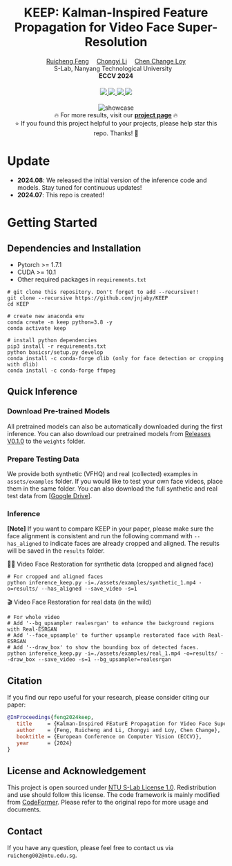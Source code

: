 <div align="center">

<h1>KEEP: Kalman-Inspired Feature Propagation for Video Face Super-Resolution</h1>
<div>
    <a href='https://jnjaby.github.io/' target='_blank'>Ruicheng Feng</a>&emsp;
    <a href='https://li-chongyi.github.io/' target='_blank'>Chongyi Li</a>&emsp;
    <a href='https://www.mmlab-ntu.com/person/ccloy/' target='_blank'>Chen Change Loy</a>
</div>
<div>
    S-Lab, Nanyang Technological University&emsp; 
</div>

<div>
    <strong>ECCV 2024</strong>
</div>

<div>
    <h4 align="center">
        <a href="https://arxiv.org/abs/2408.05205" target='_blank'>
        <img src="https://img.shields.io/badge/arXiv-KEEP-b31b1b.svg">
        </a>
        <a href="https://jnjaby.github.io/projects/KEEP/" target='_blank'>
        <img src="https://img.shields.io/badge/🐳-Project%20Page-blue">
        </a>
        <a href="https://www.youtube.com/watch?v=Qr0cseESPqM/" target='_blank'>
        <img src="https://img.shields.io/badge/Demo%20Video-%23FF0000.svg?logo=YouTube&logoColor=white">
        <a href="https://github.com/jnjaby/KEEP/"><img src="https://img.shields.io/github/stars/jnjaby/KEEP">
        </a>
        </a>
    </h4>
</div>


<p align="center">
  <img src="./assets/images/KEEP_showcase.gif" alt="showcase">
  <br>
  🔥 For more results, visit our <a href="https://jnjaby.github.io/projects/KEEP/"><strong>project page</strong></a> 🔥
  <br>
  ⭐ If you found this project helpful to your projects, please help star this repo. Thanks! 🤗
</p>

</div>


# Update
- **2024.08**: We released the initial version of the inference code and models. Stay tuned for continuous updates!
- **2024.07**: This repo is created!


# Getting Started

## Dependencies and Installation

- Pytorch >= 1.7.1
- CUDA >= 10.1
- Other required packages in `requirements.txt`
```
# git clone this repository. Don't forget to add --recursive!!
git clone --recursive https://github.com/jnjaby/KEEP
cd KEEP

# create new anaconda env
conda create -n keep python=3.8 -y
conda activate keep

# install python dependencies
pip3 install -r requirements.txt
python basicsr/setup.py develop
conda install -c conda-forge dlib (only for face detection or cropping with dlib)
conda install -c conda-forge ffmpeg
```

## Quick Inference

### Download Pre-trained Models
All pretrained models can also be automatically downloaded during the first inference.
You can also download our pretrained models from [Releases V0.1.0](https://github.com/jnjaby/KEEP/releases/tag/v0.1.0) to the `weights` folder.


### Prepare Testing Data
We provide both synthetic (VFHQ) and real (collected) examples in `assets/examples` folder. If you would like to test your own face videos, place them in the same folder.
You can also download the full synthetic and real test data from [[Google Drive](https://drive.google.com/drive/folders/16yqGKQnjCzrdVK_SQSzFhULEfhSxMUH_?usp=sharing)].



### Inference
**[Note]** If you want to compare KEEP in your paper, please make sure the face alignment is consistent and run the following command with `--has_aligned` to indicate faces are already cropped and aligned. The results will be saved in the `results` folder.


🧑🏻 Video Face Restoration for synthetic data (cropped and aligned face)
```
# For cropped and aligned faces
python inference_keep.py -i=./assets/examples/synthetic_1.mp4 -o=results/ --has_aligned --save_video -s=1
```

🎬 Video Face Restoration for real data (in the wild)
```
# For whole video
# Add '--bg_upsampler realesrgan' to enhance the background regions with Real-ESRGAN
# Add '--face_upsample' to further upsample restorated face with Real-ESRGAN
# Add '--draw_box' to show the bounding box of detected faces.
python inference_keep.py -i=./assets/examples/real_1.mp4 -o=results/ --draw_box --save_video -s=1 --bg_upsampler=realesrgan
```


## Citation

   If you find our repo useful for your research, please consider citing our paper:

   ```bibtex
@InProceedings{feng2024keep,
      title     = {Kalman-Inspired FEaturE Propagation for Video Face Super-Resolution},
      author    = {Feng, Ruicheng and Li, Chongyi and Loy, Chen Change},
      booktitle = {European Conference on Computer Vision (ECCV)},
      year      = {2024}
}
   ```


## License and Acknowledgement

This project is open sourced under [NTU S-Lab License 1.0](https://github.com/jnjaby/KEEP/blob/main/LICENSE). Redistribution and use should follow this license.
The code framework is mainly modified from [CodeFormer](https://github.com/sczhou/CodeFormer/). Please refer to the original repo for more usage and documents.


## Contact

If you have any question, please feel free to contact us via `ruicheng002@ntu.edu.sg`.
